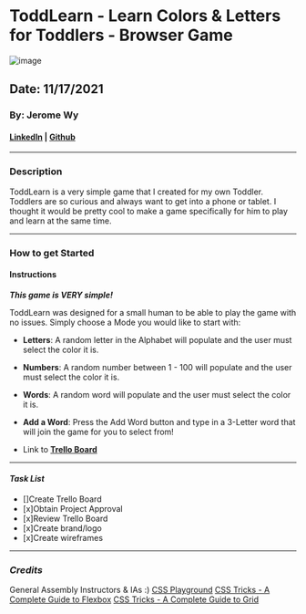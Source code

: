 # ToddLearn - Learn Colors & Letters for Toddlers - Browser Game
![image](https://user-images.githubusercontent.com/93467019/143051294-7b3166dc-e071-4e1f-b9c6-68b8089cbaaa.png)

## Date: 11/17/2021

### By: Jerome Wy

#### [LinkedIn](https://www.linkedin.com/in/jerome-wy-367bb85b/) | [Github](https://github.com/jerome-wy)

---

### Description

ToddLearn is a very simple game that I created for my own Toddler. Toddlers are so curious and always want to get into a phone or tablet. I thought it would be pretty cool to make a game specifically for him to play and learn at the same time. 

---

### How to get Started

#### Instructions
***This game is VERY simple!***

ToddLearn was designed for a small human to be able to play the game with no issues. Simply choose a Mode you would like to start with:
- **Letters**: A random letter in the Alphabet will populate and the user must select the color it is.

- **Numbers**: A random number between 1 - 100 will populate and the user must select the color it is.

- **Words**: A random word will populate and the user must select the color it is.

- **Add a Word**:
Press the Add Word button and type in a 3-Letter word that will join the game for you to select from! 


- Link to [**Trello Board**](https://trello.com/b/nQPuHwBT/baby-learning-game)

---

#### **_Task List_**

- []Create Trello Board
- [x]Obtain Project Approval
- [x]Review Trello Board
- [x]Create brand/logo
- [x]Create wireframes

---

### **_Credits_**

General Assembly Instructors & IAs :)
[CSS Playground](https://css-playground.com/view/55/css-transition-playground-with-hover)
[CSS Tricks - A Complete Guide to Flexbox](https://css-tricks.com/snippets/css/a-guide-to-flexbox/)
[CSS Tricks - A Complete Guide to Grid](https://css-tricks.com/snippets/css/complete-guide-grid/)
